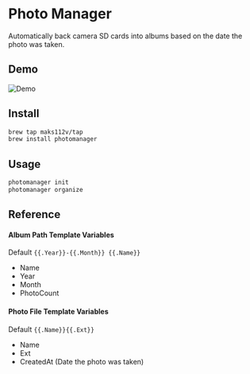 # Photo Manager

Automatically back camera SD cards into albums based on the date the photo was taken.

## Demo

![Demo](https://media.cleanshot.cloud/media/21998/BxgZUJiMyMAqou1Z9P2xM3U5fj9LuGn4s3Otz3lm.gif?Expires=1710058188&Signature=CsDTz85iiU9yw8fscHuBJ5uPV2kZZRLP6-zY23SLsF2LBPn2dC1eaoyfrfk-mPQ4AKwtH~UjFvbAdNVSyhk2GQcJb1jaxT~wvV8kI7G2W1E5b67cMlZ9J1asgtxJp2VI~SP7jcU3rcb88-RUkNQs2hReRkNVyQagMWsCITof1cJYERkX83k3Aidwz3GK-sSKiOr~Z7~Zkp6sKHopgpom1mgKweD4jGesJgPrV8oWV3fO8aWRe0-OSM2U~zav3Jp-u5yH~MDNzy4VjSVoyrU1Ni~rYujMtHgWMM3oVjE7jVMAsV8iRjXUfxQ880covx5U6DC9d00BLsx0BG0rU8AVIg__&Key-Pair-Id=K269JMAT9ZF4GZ)

## Install

```bash
brew tap maks112v/tap
brew install photomanager
```

## Usage

```bash
photomanager init
photomanager organize
```

## Reference

#### Album Path Template Variables

Default `{{.Year}}-{{.Month}} {{.Name}}`

- Name
- Year
- Month
- PhotoCount

#### Photo File Template Variables

Default `{{.Name}}{{.Ext}}`

- Name
- Ext
- CreatedAt (Date the photo was taken)